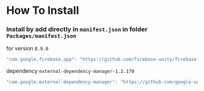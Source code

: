 # How To Install

### Install by add directly in `manifest.json` in folder `Packages/manifest.json`

for version `8.9.0`
```csharp
"com.google.firebase.app": "https://github.com/firebase-unity/firebase-app.git#8.9.0",
```

dependency `external-dependency-manager-1.2.170`
```csharp
"com.google.external-dependency-manager": "https://github.com/google-unity/external-dependency-manager.git#1.2.170",
```
